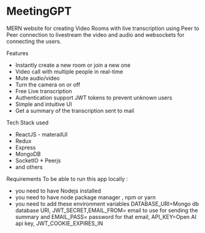 # MeetingGPT
MERN website for creating Video Rooms with live transcription using Peer to Peer connection to livestream the video and audio and websockets for connecting the users.

Features

* Instantly create a new room or join a new one 
*  Video call with multiple people in real-time 
*    Mute audio/video 
*   Turn the camera on or off
*    Free Live transcription
*    Authentication support JWT tokens to prevent unknown users 
*    Simple and intuitive UI 
  *   Get a summary of the transcription sent to mail

Tech Stack used

  *  ReactJS - materailUI
* Redux
 *   Express
   *  MongoDB
   * SocketIO
    * Peerjs
   * and others

Requirements
To be able to run this app locally :

* you need to have Nodejs installed
 *   you need to have node package manager , npm or yarn
  *  you need to add these environment variables DATABASE_URI=Mongo db database URI, JWT_SECRET,EMAIL_FROM= email to use for sending the summary and EMAIL_PASS= password for that email, API_KEY=Open AI api key, JWT_COOKIE_EXPIRES_IN
    
 
